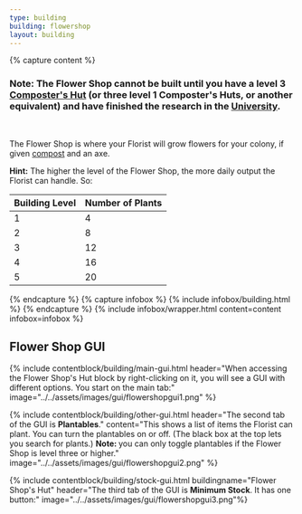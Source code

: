 ```yaml
---
type: building
building: flowershop
layout: building
---
```

{% capture content %}
### Note: The Flower Shop cannot be built until you have a level 3 [Composter's Hut](../../source/buildings/composter) (or three level 1 Composter's Huts, or another equivalent) and have finished the research in the [University](../../source/buildings/university).
<br>

The Flower Shop is where your Florist will grow flowers for your colony, if given [compost](../../source/items/compost) and an axe.

**Hint:** The higher the level of the Flower Shop, the more daily output the Florist can handle. So:

| Building Level | Number of Plants |
| -------------- | ---------------- |
| 1              | 4                |
| 2              | 8                |
| 3              | 12               |
| 4              | 16               |
| 5              | 20               |
{% endcapture %}
{% capture infobox %}
{% include infobox/building.html %}
{% endcapture %}
{% include infobox/wrapper.html content=content infobox=infobox %}

## Flower Shop GUI

{% include contentblock/building/main-gui.html header="When accessing the Flower Shop's Hut block by right-clicking on it, you will see a GUI with different options. You start on the main tab:" image="../../assets/images/gui/flowershopgui1.png" %}

{% include contentblock/building/other-gui.html header="The second tab of the GUI is <strong>Plantables</strong>." content="This shows a list of items the Florist can plant. You can turn the plantables on or off. (The black box at the top lets you search for plants.) <b>Note: </b>you can only toggle plantables if the Flower Shop is level three or higher." image="../../assets/images/gui/flowershopgui2.png" %}

{% include contentblock/building/stock-gui.html buildingname="Flower Shop's Hut" header="The third tab of the GUI is <strong>Minimum Stock</strong>. It has one button:" image="../../assets/images/gui/flowershopgui3.png"%}